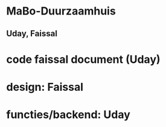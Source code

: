 # MaBo-Duurzaamhuis

## Uday, Faissal


#  code faissal document (Uday)

# design: Faissal
# functies/backend: Uday
